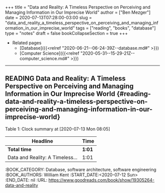 +++
title = "Data and Reality: A Timeless Perspective on Perceiving and Managing Information in Our Imprecise World"
author = ["Ben Mezger"]
date = 2020-07-13T07:28:00-03:00
slug = "data_and_reality_a_timeless_perspective_on_perceiving_and_managing_information_in_our_imprecise_world"
tags = ["reading", "books", "database"]
type = "notes"
draft = false
bookCollapseSection = true
+++

-   Related pages
    -   [Database]({{<relref "2020-06-21--06-24-39Z--database.md#" >}})
    -   [Computer Science]({{<relref "2020-05-31--15-29-21Z--computer_science.md#" >}})

---


## READING Data and Reality: A Timeless Perspective on Perceiving and Managing Information in Our Imprecise World {#reading-data-and-reality-a-timeless-perspective-on-perceiving-and-managing-information-in-our-imprecise-world}

<div class="table-caption">
  <span class="table-number">Table 1</span>:
  Clock summary at <span class="timestamp-wrapper"><span class="timestamp">[2020-07-13 Mon 08:05]</span></span>
</div>

| Headline                        | Time     |
|---------------------------------|----------|
| **Total time**                  | **1:01** |
| Data and Reality: A Timeless... | 1:01     |

:BOOK_CATEGORY: Database, software architecture, software engineering
:BOOK_AUTHORS: William Kent
:START_DATE:<span class="timestamp-wrapper"><span class="timestamp">&lt;2020-07-12 Sun&gt;</span></span>
:END_DATE: nil
:URL: <https://www.goodreads.com/book/show/19305264-data-and-reality>